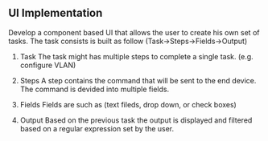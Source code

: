 ## UI Implementation
Develop a component based UI that allows the user to create his own set of tasks.
The task consists is built as follow (Task->Steps->Fields->Output)
1. Task
The task might has multiple steps to complete a single task. (e.g. configure VLAN)

2. Steps
A step contains the command that will be sent to the end device. The command is devided into multiple fields.

3. Fields
Fields are such as (text fileds, drop down, or check boxes)

4. Output
Based on the previous task the output is displayed and filtered based on a regular expression set by the user.
